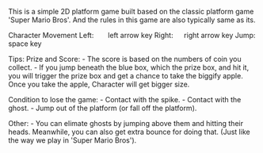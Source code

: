 This is a simple 2D platform game built based on the classic platform game 'Super Mario Bros'.  And the rules in this game are also typically same as its.

Character Movement
 Left:    left arrow key
 Right:   right arrow key
 Jump:    space key

Tips:
Prize and Score:
    - The score is based on the numbers of coin you collect.
    - If you jump beneath the blue box, which the prize box, and hit it, you will trigger the prize box and get a chance to take the biggify apple.  Once you take the apple, Character will get bigger size.

Condition to lose the game:
    - Contact with the spike.
    - Contact with the ghost.
    - Jump out of the platform (or fall off the platform).

Other:
    - You can elimate ghosts by jumping above them and hitting their heads.   Meanwhile, you can also get extra bounce for doing that. (Just like the way we play in 'Super Mario Bros').